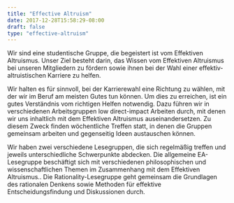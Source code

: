 ```yaml
---
title: "Effective Altruism"
date: 2017-12-28T15:58:29-08:00
draft: false
type: "effective-altruism"
---
```

Wir sind eine studentische Gruppe, die begeistert ist vom Effektiven Altruismus. Unser Ziel besteht darin, das Wissen vom Effektiven Altruismus bei unseren Mitgliedern zu fördern sowie ihnen bei der Wahl einer effektiv-altruistischen Karriere zu helfen.

Wir halten es für sinnvoll, bei der Karrierewahl eine Richtung zu wählen, mit der wir im Beruf am meisten Gutes tun können. Um dies zu erreichen, ist ein gutes Verständnis vom richtigen Helfen notwendig. Dazu führen wir in verschiedenen Arbeitsgruppen low direct-impact Arbeiten durch, mit denen wir uns inhaltlich mit dem Effektiven Altruismus auseinandersetzen. Zu diesem Zweck finden wöchentliche Treffen statt, in denen die Gruppen gemeinsam arbeiten und gegenseitig Ideen austauschen können.

Wir haben zwei verschiedene Lesegruppen, die sich regelmäßig treffen und jeweils unterschiedliche Schwerpunkte abdecken. Die allgemeine EA-Lesegruppe beschäftigt sich mit verschiedenen philosophischen und wissenschaftlichen Themen im Zusammenhang mit dem Effektiven Altruismus.. Die Rationality-Lesegruppe geht gemeinsam die Grundlagen des rationalen Denkens sowie Methoden für effektive Entscheidungsfindung und Diskussionen durch.
